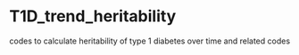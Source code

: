 # T1D_trend_heritability
codes to calculate heritability of type 1 diabetes over time and related codes
